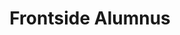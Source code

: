 ---
templateKey: people
name: Laura Hillmann
title: Frontside Alumnus
img: laura-hillmann.png
twitter: hillmoma
github: hillmoma
bio: Geek. Overthinker. Mom. Laura is awesome. She hates writing bios.
alumnus: true
---